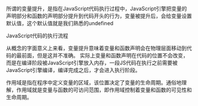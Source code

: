 所谓的变量提升，是指在JavaScript代码执行过程中，JavaScript引擎把变量的声明部分和函数的声明部分提升到代码开头的行为，变量被提升后，会给变量设置默认值，这个默认值就是我们熟悉的undefined

JavaScript代码的执行流程

从概念的字面意义上来看，变量提升意味着变量和函数声明会在物理层面移动到代码的最前面，但是这并不准确。
实际上变量和函数声明在代码的位置不会改变，而是在编译阶段被JavaScript引擎放入内存，一段JS代码在执行之前需要被JavaScript引擎编译，编译完成之后，才会进入执行阶段。








作用域是指在程序中定义变量的区域，该位置决定了变量的生命周期。通俗地理解，作用域就是变量与函数的可访问范围，即作用域控制着变量和函数的可见性和生命周期。